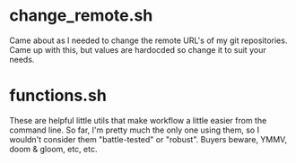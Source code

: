 # change_remote.sh

Came about as I needed to change the remote URL's of my git repositories. Came up with this, but values are hardocded so change it to suit your needs.

# functions.sh

These are helpful little utils that make workflow a little easier from the command line. So far, I'm pretty much the only one using them, so I wouldn't consider them "battle-tested" or "robust". Buyers beware, YMMV, doom & gloom, etc, etc.
